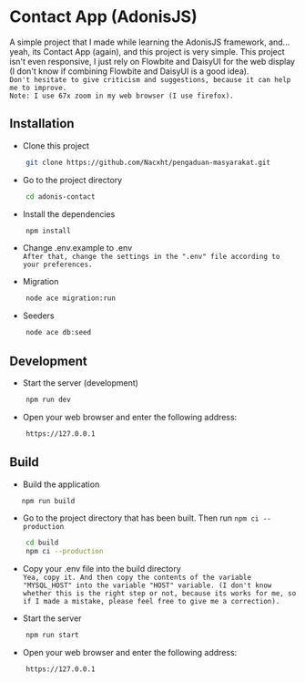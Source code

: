 # Contact App (AdonisJS)


A simple project that I made while learning the AdonisJS framework, and... yeah, its Contact App (again), and this project is very simple. This project isn't even responsive, I just rely on Flowbite and DaisyUI for the web display (I don't know if combining Flowbite and DaisyUI is a good idea). \
`Don't hesitate to give criticism and suggestions, because it can help me to improve.`
 \
`Note: I use 67x zoom in my web browser (I use firefox).`




## Installation

- Clone this project
```bash
    git clone https://github.com/Nacxht/pengaduan-masyarakat.git
```

- Go to the project directory
```bash
    cd adonis-contact
```

- Install the dependencies
```bash
    npm install
```

- Change .env.example to .env \
`After that, change the settings in the ".env" file according to your preferences.`

- Migration
```bash
    node ace migration:run
```

- Seeders
```bash
    node ace db:seed
```

## Development
- Start the server (development)
```bash
    npm run dev
```

- Open your web browser and enter the following address:
```bash
    https://127.0.0.1
```

## Build
- Build the application
```bash
   npm run build
```

- Go to the project directory that has been built. Then run `npm ci --production`
```bash
    cd build
    npm ci --production
```

- Copy your .env file into the build directory \
`
Yea, copy it. And then copy the contents of the variable "MYSQL_HOST" into the variable "HOST" variable. (I don't know whether this is the right step or not, because its works for me, so if I made a mistake, please feel free to give me a correction).
`


- Start the server
```bash
    npm run start
```

- Open your web browser and enter the following address:
```bash
    https://127.0.0.1
```